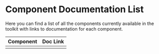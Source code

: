 # Component Documentation List

Here you can find a list of all the components currently available in the toolkit with links to documentation for each component.

| Component | Doc Link |
| --------- | -------- |
|           |          |

<!-- | `button` | [Button Documentation](../src/button/README.md) | -->
